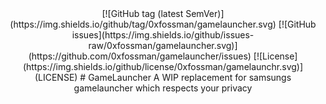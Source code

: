 <div align=center>
[![GitHub tag (latest SemVer)](https://img.shields.io/github/tag/0xfossman/gamelauncher.svg)
[![GitHub issues](https://img.shields.io/github/issues-raw/0xfossman/gamelauncher.svg)](https://github.com/0xfossman/gamelauncher/issues)
[![License](https://img.shields.io/github/license/0xfossman/gamelaunchr.svg)](LICENSE)
# GameLauncher
A WIP replacement for samsungs gamelauncher which respects your privacy
</div>
